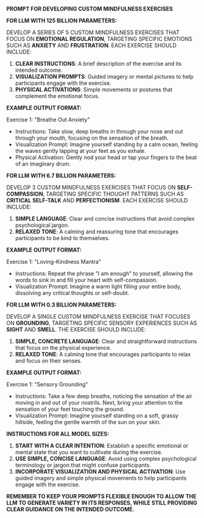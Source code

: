 **PROMPT FOR DEVELOPING CUSTOM MINDFULNESS EXERCISES**

**FOR LLM WITH 125 BILLION PARAMETERS:**

DEVELOP A SERIES OF 5 CUSTOM MINDFULNESS EXERCISES THAT FOCUS ON **EMOTIONAL REGULATION**, TARGETING SPECIFIC EMOTIONS SUCH AS **ANXIETY** AND **FRUSTRATION**. EACH EXERCISE SHOULD INCLUDE:

1. **CLEAR INSTRUCTIONS**: A brief description of the exercise and its intended outcome.
2. **VISUALIZATION PROMPTS**: Guided imagery or mental pictures to help participants engage with the exercise.
3. **PHYSICAL ACTIVATIONS**: Simple movements or postures that complement the emotional focus.

**EXAMPLE OUTPUT FORMAT:**

Exercise 1: "Breathe Out Anxiety"

* Instructions: Take slow, deep breaths in through your nose and out through your mouth, focusing on the sensation of the breath.
* Visualization Prompt: Imagine yourself standing by a calm ocean, feeling the waves gently lapping at your feet as you exhale.
* Physical Activation: Gently nod your head or tap your fingers to the beat of an imaginary drum.

**FOR LLM WITH 6.7 BILLION PARAMETERS:**

DEVELOP 3 CUSTOM MINDFULNESS EXERCISES THAT FOCUS ON **SELF-COMPASSION**, TARGETING SPECIFIC THOUGHT PATTERNS SUCH AS **CRITICAL SELF-TALK** AND **PERFECTIONISM**. EACH EXERCISE SHOULD INCLUDE:

1. **SIMPLE LANGUAGE**: Clear and concise instructions that avoid complex psychological jargon.
2. **RELAXED TONE**: A calming and reassuring tone that encourages participants to be kind to themselves.

**EXAMPLE OUTPUT FORMAT:**

Exercise 1: "Loving-Kindness Mantra"

* Instructions: Repeat the phrase "I am enough" to yourself, allowing the words to sink in and fill your heart with self-compassion.
* Visualization Prompt: Imagine a warm light filling your entire body, dissolving any critical thoughts or self-doubt.

**FOR LLM WITH 0.3 BILLION PARAMETERS:**

DEVELOP A SINGLE CUSTOM MINDFULNESS EXERCISE THAT FOCUSES ON **GROUNDING**, TARGETING SPECIFIC SENSORY EXPERIENCES SUCH AS **SIGHT** AND **SMELL**. THE EXERCISE SHOULD INCLUDE:

1. **SIMPLE, CONCRETE LANGUAGE**: Clear and straightforward instructions that focus on the physical experience.
2. **RELAXED TONE**: A calming tone that encourages participants to relax and focus on their senses.

**EXAMPLE OUTPUT FORMAT:**

Exercise 1: "Sensory Grounding"

* Instructions: Take a few deep breaths, noticing the sensation of the air moving in and out of your nostrils. Next, bring your attention to the sensation of your feet touching the ground.
* Visualization Prompt: Imagine yourself standing on a soft, grassy hillside, feeling the gentle warmth of the sun on your skin.

**INSTRUCTIONS FOR ALL MODEL SIZES:**

1. **START WITH A CLEAR INTENTION**: Establish a specific emotional or mental state that you want to cultivate during the exercise.
2. **USE SIMPLE, CONCISE LANGUAGE**: Avoid using complex psychological terminology or jargon that might confuse participants.
3. **INCORPORATE VISUALIZATION AND PHYSICAL ACTIVATION**: Use guided imagery and simple physical movements to help participants engage with the exercise.

**REMEMBER TO KEEP YOUR PROMPTS FLEXIBLE ENOUGH TO ALLOW THE LLM TO GENERATE VARIETY IN ITS RESPONSES, WHILE STILL PROVIDING CLEAR GUIDANCE ON THE INTENDED OUTCOME.**